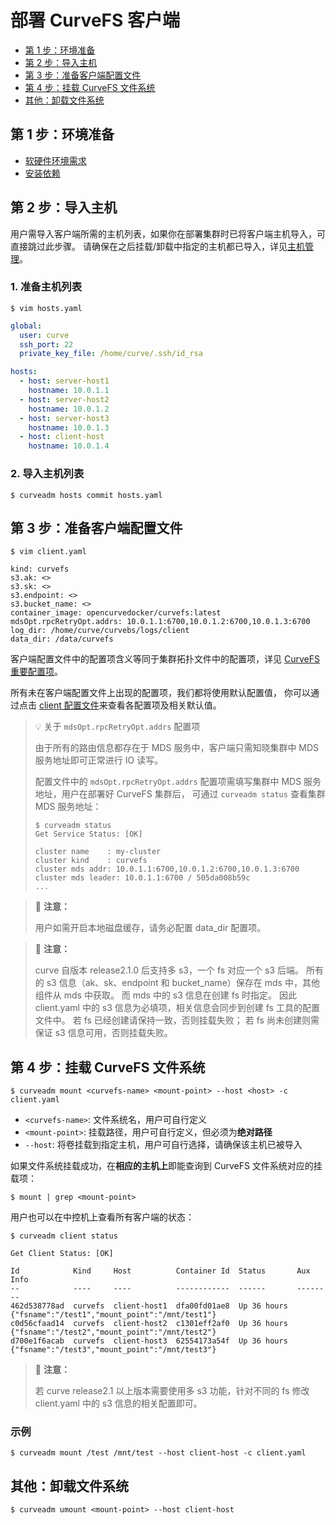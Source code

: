 部署 CurveFS 客户端
===

* [第 1 步：环境准备](#第-1-步环境准备)
* [第 2 步：导入主机](#第-2-步导入主机)
* [第 3 步：准备客户端配置文件](#第-3-步准备客户端配置文件)
* [第 4 步：挂载 CurveFS 文件系统](#第-4-步挂载-curvefs-文件系统)
* [其他：卸载文件系统](#其他卸载文件系统)

第 1 步：环境准备
---

* [软硬件环境需求](install-curveadm#软硬件环境需求)
* [安装依赖](install-curveadm#安装依赖)

第 2 步：导入主机
---

用户需导入客户端所需的主机列表，如果你在部署集群时已将客户端主机导入，可直接跳过此步骤。
请确保在之后挂载/卸载中指定的主机都已导入，详见[主机管理][hosts]。

### 1. 准备主机列表

```shell
$ vim hosts.yaml
```

```yaml
global:
  user: curve
  ssh_port: 22
  private_key_file: /home/curve/.ssh/id_rsa

hosts:
  - host: server-host1
    hostname: 10.0.1.1
  - host: server-host2
    hostname: 10.0.1.2
  - host: server-host3
    hostname: 10.0.1.3
  - host: client-host
    hostname: 10.0.1.4
```

### 2. 导入主机列表
```shell
$ curveadm hosts commit hosts.yaml
```

第 3 步：准备客户端配置文件
---

```shell
$ vim client.yaml
```

```shell
kind: curvefs
s3.ak: <>
s3.sk: <>
s3.endpoint: <>
s3.bucket_name: <>
container_image: opencurvedocker/curvefs:latest
mdsOpt.rpcRetryOpt.addrs: 10.0.1.1:6700,10.0.1.2:6700,10.0.1.3:6700
log_dir: /home/curve/curvebs/logs/client
data_dir: /data/curvefs
```

客户端配置文件中的配置项含义等同于集群拓扑文件中的配置项，详见 [CurveFS 重要配置项][important-config]。

所有未在客户端配置文件上出现的配置项，我们都将使用默认配置值，
你可以通过点击 [client 配置文件][curvefs-client-conf]来查看各配置项及相关默认值。

> :bulb: 关于 `mdsOpt.rpcRetryOpt.addrs` 配置项
>
> 由于所有的路由信息都存在于 MDS 服务中，客户端只需知晓集群中 MDS 服务地址即可正常进行 IO 读写。
>
> 配置文件中的 `mdsOpt.rpcRetryOpt.addrs` 配置项需填写集群中 MDS 服务地址，用户在部署好 CurveFS 集群后，
> 可通过 `curveadm status` 查看集群 MDS 服务地址：
>
> ```shell
> $ curveadm status
> Get Service Status: [OK]
>
> cluster name    : my-cluster
> cluster kind    : curvefs
> cluster mds addr: 10.0.1.1:6700,10.0.1.2:6700,10.0.1.3:6700
> cluster mds leader: 10.0.1.1:6700 / 505da008b59c
> ...

> 📢 **注意：**
>
> 用户如需开启本地磁盘缓存，请务必配置 data_dir 配置项。

> 📢 **注意：**
>
> curve 自版本 release2.1.0 后支持多 s3，一个 fs 对应一个 s3 后端。
> 所有的 s3 信息（ak、sk、endpoint 和 bucket_name）保存在 mds 中，其他组件从 mds 中获取。
> 而 mds 中的 s3 信息在创建 fs 时指定。
> 因此 client.yaml 中的 s3 信息为必填项，相关信息会同步到创建 fs 工具的配置文件中。
> 若 fs 已经创建请保持一致，否则挂载失败；
> 若 fs 尚未创建则需保证 s3 信息可用，否则挂载失败。

第 4 步：挂载 CurveFS 文件系统
---

```shell
$ curveadm mount <curvefs-name> <mount-point> --host <host> -c client.yaml
```

* `<curvefs-name>`: 文件系统名，用户可自行定义
* `<mount-point>`: 挂载路径，用户可自行定义，但必须为**绝对路径**
* `--host`: 将卷挂载到指定主机，用户可自行选择，请确保该主机已被导入

如果文件系统挂载成功，在**相应的主机上**即能查询到 CurveFS 文件系统对应的挂载项：

```shell
$ mount | grep <mount-point>
```

用户也可以在中控机上查看所有客户端的状态：

```shell
$ curveadm client status
```

```
Get Client Status: [OK]

Id            Kind     Host          Container Id  Status       Aux Info
--            ----     ----          ------------  ------       --------
462d538778ad  curvefs  client-host1  dfa00fd01ae8  Up 36 hours  {"fsname":"/test1","mount_point":"/mnt/test1"}
c0d56cfaad14  curvefs  client-host2  c1301eff2af0  Up 36 hours  {"fsname":"/test2","mount_point":"/mnt/test2"}
d700e1f6acab  curvefs  client-host3  62554173a54f  Up 36 hours  {"fsname":"/test3","mount_point":"/mnt/test3"}
```

> 📢 **注意：**
>
> 若 curve release2.1 以上版本需要使用多 s3 功能，针对不同的 fs 修改 client.yaml 中的 s3 信息的相关配置即可。

### 示例
```shell
$ curveadm mount /test /mnt/test --host client-host -c client.yaml
```

其他：卸载文件系统
---

```shell
$ curveadm umount <mount-point> --host client-host
```

[hosts]: https://github.com/opencurve/curveadm/wiki/hosts
[important-config]: https://github.com/opencurve/curveadm/wiki/topology#curvefs-重要配置项
[curvefs-client-conf]: https://github.com/opencurve/curve/blob/master/curvefs/conf/client.conf
